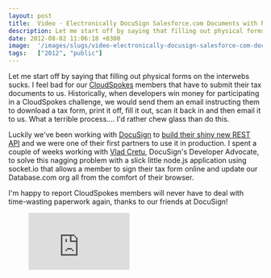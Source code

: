 ```yaml
---
layout: post
title:  Video - Electronically DocuSign Salesforce.com Documents with Node.js
description: Let me start off by saying that filling out physical forms on the interwebs sucks. I feel bad for our CloudSpokes  members that have to submit their tax documents to us. Historically, when developers win money for participating in a CloudSpokes challenge, we would send them an email instructing them to download a tax form, print it off, fill it out, scan it back in and then email it to us. What a terrible process.... Id rather chew glass than do this. Luckily weve been working with DocuSign  to 
date: 2012-08-02 11:06:18 +0300
image:  '/images/slugs/video-electronically-docusign-salesforce-com-documents-with-node-js.jpg'
tags:   ["2012", "public"]
---
```

<p>Let me start off by saying that filling out physical forms on the interwebs sucks. I feel bad for our <a href="http://www.cloudspokes.com">CloudSpokes</a> members that have to submit their tax documents to us. Historically, when developers win money for participating in a CloudSpokes challenge, we would send them an email instructing them to download a tax form, print it off, fill it out, scan it back in and then email it to us. What a terrible process.... I'd rather chew glass than do this.</p>
<p>Luckily we've been working with <a href="http://www.docusign.com">DocuSign</a> to <a href="http://blog.cloudspokes.com/2012/06/docusigns-shiny-new-rest-api.html">build their shiny new REST API</a> and we were one of their first partners to use it in production. I spent a couple of weeks working with <a href="http://www.linkedin.com/pub/vlad-cretu/44/a02/139">Vlad Cretu</a>, DocuSign's Developer Advocate, to solve this nagging problem with a slick little node.js application using socket.io that allows a member to sign their tax form online and update our Database.com org all from the comfort of their browser.</p>
<p>I'm happy to report CloudSpokes members will never have to deal with time-wasting paperwork again, thanks to our friends at DocuSign!</p>
<figure class="kg-card kg-embed-card"><iframe width="200" height="113" src="https://www.youtube.com/embed/DfCp7C59Jq4?feature=oembed" frameborder="0" allow="accelerometer; autoplay; clipboard-write; encrypted-media; gyroscope; picture-in-picture" allowfullscreen></iframe></figure>
